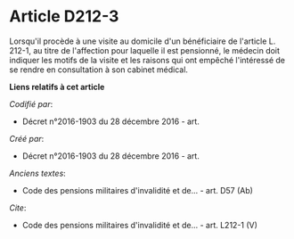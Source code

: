 # Article D212-3

Lorsqu'il procède à une visite au domicile d'un bénéficiaire de l'article L. 212-1, au titre de l'affection pour laquelle il
est pensionné, le médecin doit indiquer les motifs de la visite et les raisons qui ont empêché l'intéressé de se rendre en
consultation à son cabinet médical.

**Liens relatifs à cet article**

_Codifié par_:

  - Décret n°2016-1903 du 28 décembre 2016 - art.

_Créé par_:

  - Décret n°2016-1903 du 28 décembre 2016 - art.

_Anciens textes_:

  - Code des pensions militaires d'invalidité et de... - art. D57 (Ab)

_Cite_:

  - Code des pensions militaires d'invalidité et de... - art. L212-1 (V)
